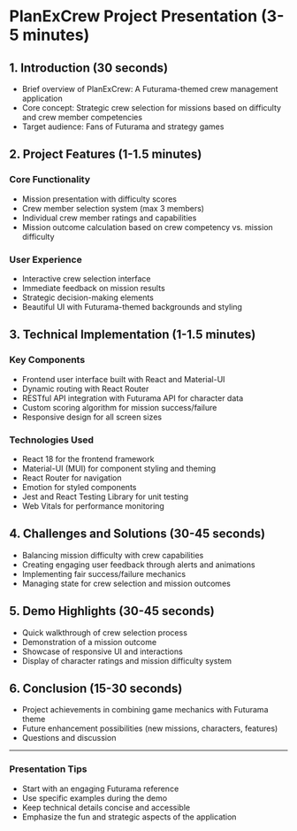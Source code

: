 # PlanExCrew Project Presentation (3-5 minutes)

## 1. Introduction (30 seconds)

-   Brief overview of PlanExCrew: A Futurama-themed crew management application
-   Core concept: Strategic crew selection for missions based on difficulty and crew member competencies
-   Target audience: Fans of Futurama and strategy games

## 2. Project Features (1-1.5 minutes)

### Core Functionality

-   Mission presentation with difficulty scores
-   Crew member selection system (max 3 members)
-   Individual crew member ratings and capabilities
-   Mission outcome calculation based on crew competency vs. mission difficulty

### User Experience

-   Interactive crew selection interface
-   Immediate feedback on mission results
-   Strategic decision-making elements
-   Beautiful UI with Futurama-themed backgrounds and styling

## 3. Technical Implementation (1-1.5 minutes)

### Key Components

-   Frontend user interface built with React and Material-UI
-   Dynamic routing with React Router
-   RESTful API integration with Futurama API for character data
-   Custom scoring algorithm for mission success/failure
-   Responsive design for all screen sizes

### Technologies Used

-   React 18 for the frontend framework
-   Material-UI (MUI) for component styling and theming
-   React Router for navigation
-   Emotion for styled components
-   Jest and React Testing Library for unit testing
-   Web Vitals for performance monitoring

## 4. Challenges and Solutions (30-45 seconds)

-   Balancing mission difficulty with crew capabilities
-   Creating engaging user feedback through alerts and animations
-   Implementing fair success/failure mechanics
-   Managing state for crew selection and mission outcomes

## 5. Demo Highlights (30-45 seconds)

-   Quick walkthrough of crew selection process
-   Demonstration of a mission outcome
-   Showcase of responsive UI and interactions
-   Display of character ratings and mission difficulty system

## 6. Conclusion (15-30 seconds)

-   Project achievements in combining game mechanics with Futurama theme
-   Future enhancement possibilities (new missions, characters, features)
-   Questions and discussion

---

### Presentation Tips

-   Start with an engaging Futurama reference
-   Use specific examples during the demo
-   Keep technical details concise and accessible
-   Emphasize the fun and strategic aspects of the application
